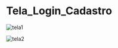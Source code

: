 # Tela_Login_Cadastro


![tela1](https://user-images.githubusercontent.com/83989931/186743989-98b3bbc5-5973-480e-8ae9-e5be62e5cd45.png)

![tela2](https://user-images.githubusercontent.com/83989931/186744005-2ec84324-5d35-4a87-901b-3200ae9f43f4.png)
